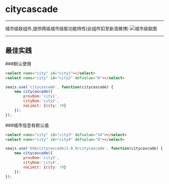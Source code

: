 # citycascade

---

城市级联组件,提供两级城市级联功能特性(此组件扣至新浪微博)
![城市级联图](http://ww2.sinaimg.cn/mw690/abede2a8gw1eekv5gsswaj20nq071t8x.jpg)

---

## 最佳实践

###默认使用

````html
<select name="city" id="city1"></select>
<select name="city" id="city2" defvalue="0"></select>
````

```javascript
seajs.use('citycascade', function(citycascade) {
	new citycascade({
		provDom:'city1',
		cityDom:'city2',
		noLimit: {city: !0}
	});
});
```

###城市信息有默认值

````html
<select name="city" id="city3" defvalue="34"></select>
<select name="city" id="city4" defvalue="8"></select>
````

```javascript
seajs.use('b5m/citycascade/1.0.0/citycascade', function(citycascade) {
	new citycascade({
		provDom:'city3',
		cityDom:'city4',
		noLimit: {city: !0}
	});
});
```
